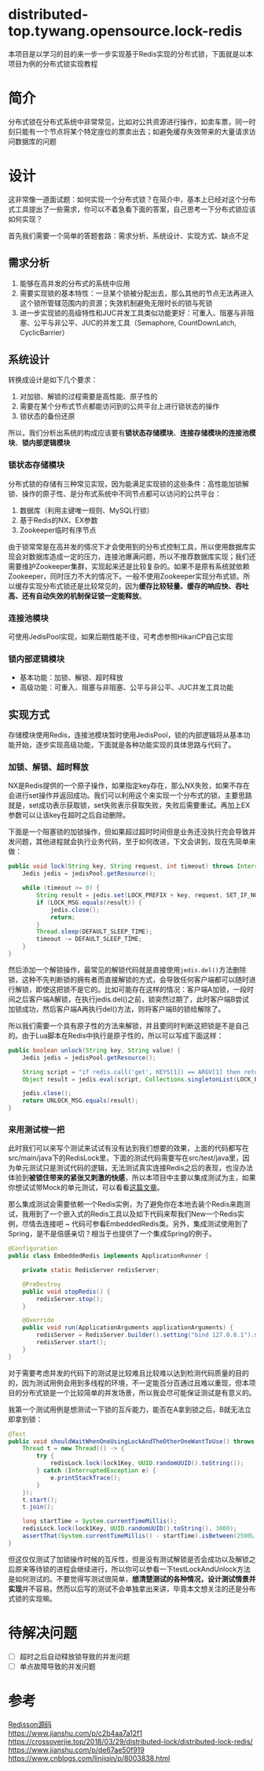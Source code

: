 # distributed-top.tywang.opensource.lock-redis
本项目是以学习的目的来一步一步实现基于Redis实现的分布式锁，下面就是以本项目为例的分布式锁实现教程

# 简介
分布式锁在分布式系统中非常常见，比如对公共资源进行操作，如卖车票，同一时刻只能有一个节点将某个特定座位的票卖出去；如避免缓存失效带来的大量请求访问数据库的问题

# 设计
这非常像一道面试题：如何实现一个分布式锁？在简介中，基本上已经对这个分布式工具提出了一些需求，你可以不着急看下面的答案，自己思考一下分布式锁应该如何实现？

首先我们需要一个简单的答题套路：需求分析、系统设计、实现方式、缺点不足

## 需求分析
1. 能够在高并发的分布式的系统中应用
2. 需要实现锁的基本特性：一旦某个锁被分配出去，那么其他的节点无法再进入这个锁所管辖范围内的资源；失效机制避免无限时长的锁与死锁
3. 进一步实现锁的高级特性和JUC并发工具类似功能更好：可重入、阻塞与非阻塞、公平与非公平、JUC的并发工具（Semaphore, CountDownLatch, CyclicBarrier）

## 系统设计
转换成设计是如下几个要求：

1. 对加锁、解锁的过程需要是高性能、原子性的
2. 需要在某个分布式节点都能访问到的公共平台上进行锁状态的操作
3. 锁状态的备份还原

所以，我们分析出系统的构成应该要有**锁状态存储模块**、**连接存储模块的连接池模块**、**锁内部逻辑模块**

### 锁状态存储模块
分布式锁的存储有三种常见实现，因为能满足实现锁的这些条件：高性能加锁解锁、操作的原子性、是分布式系统中不同节点都可以访问的公共平台：

1. 数据库（利用主键唯一规则、MySQL行锁）
2. 基于Redis的NX、EX参数
3. Zookeeper临时有序节点

由于锁常常是在高并发的情况下才会使用到的分布式控制工具，所以使用数据库实现会对数据库造成一定的压力，连接池爆满问题，所以不推荐数据库实现；我们还需要维护Zookeeper集群，实现起来还是比较复杂的。如果不是原有系统就依赖Zookeeper，同时压力不大的情况下。一般不使用Zookeeper实现分布式锁。所以缓存实现分布式锁还是比较常见的，因为**缓存比较轻量、缓存的响应快、吞吐高、还有自动失效的机制保证锁一定能释放**。

### 连接池模块
可使用JedisPool实现，如果后期性能不佳，可考虑参照HikariCP自己实现

### 锁内部逻辑模块

* 基本功能：加锁、解锁、超时释放
* 高级功能：可重入、阻塞与非阻塞、公平与非公平、JUC并发工具功能

## 实现方式
存储模块使用Redis，连接池模块暂时使用JedisPool，锁的内部逻辑将从基本功能开始，逐步实现高级功能，下面就是各种功能实现的具体思路与代码了。

### 加锁、解锁、超时释放
NX是Redis提供的一个原子操作，如果指定key存在，那么NX失败，如果不存在会进行set操作并返回成功。我们可以利用这个来实现一个分布式的锁，主要思路就是，set成功表示获取锁，set失败表示获取失败，失败后需要重试。再加上EX参数可以让该key在超时之后自动删除。

下面是一个阻塞锁的加锁操作，但如果超过超时时间但是业务还没执行完会导致并发问题，其他进程就会执行业务代码，至于如何改进，下文会讲到，现在先简单来做：

```java
public void lock(String key, String request, int timeout) throws InterruptedException {
    Jedis jedis = jedisPool.getResource();

    while (timeout >= 0) {
        String result = jedis.set(LOCK_PREFIX + key, request, SET_IF_NOT_EXIST, SET_WITH_EXPIRE_TIME, DEFAULT_EXPIRE_TIME);
        if (LOCK_MSG.equals(result)) {
            jedis.close();
            return;
        }
        Thread.sleep(DEFAULT_SLEEP_TIME);
        timeout -= DEFAULT_SLEEP_TIME;
    }
}
```

然后添加一个解锁操作，最常见的解锁代码就是直接使用`jedis.del()`方法删除锁，这种不先判断锁的拥有者而直接解锁的方式，会导致任何客户端都可以随时进行解锁，即使这把锁不是它的。比如可能存在这样的情况：客户端A加锁，一段时间之后客户端A解锁，在执行jedis.del()之前，锁突然过期了，此时客户端B尝试加锁成功，然后客户端A再执行del()方法，则将客户端B的锁给解除了。

所以我们需要一个具有原子性的方法来解锁，并且要同时判断这把锁是不是自己的。由于Lua脚本在Redis中执行是原子性的，所以可以写成下面这样：

```java
public boolean unlock(String key, String value) {
    Jedis jedis = jedisPool.getResource();

    String script = "if redis.call('get', KEYS[1]) == ARGV[1] then return redis.call('del', KEYS[1]) else return 0 end";
    Object result = jedis.eval(script, Collections.singletonList(LOCK_PREFIX + key), Collections.singletonList(value));

    jedis.close();
    return UNLOCK_MSG.equals(result);
}
```

### 来用测试梭一把

此时我们可以来写个测试来试试有没有达到我们想要的效果，上面的代码都写在src/main/java下的RedisLock里，下面的测试代码需要写在src/test/java里，因为单元测试只是测试代码的逻辑，无法测试真实连接Redis之后的表现，也没办法体验到**被锁住带来的紧张又刺激的快感**，所以本项目中主要以集成测试为主，如果你想试试带Mock的单元测试，可以看看[这篇文章](https://crossoverjie.top/2018/03/29/distributed-lock/distributed-lock-redis/)。

那么集成测试会需要依赖一个Redis实例，为了避免你在本地去装个Redis来跑测试，我用到了一个嵌入式的Redis工具以及如下代码来帮我们New一个Redis实例，尽情去连接吧 ~ 代码可参看EmbeddedRedis类。另外，集成测试使用到了Spring，是不是倍感亲切？相当于也提供了一个集成Spring的例子。

```java
@Configuration
public class EmbeddedRedis implements ApplicationRunner {

    private static RedisServer redisServer;

    @PreDestroy
    public void stopRedis() {
        redisServer.stop();
    }

    @Override
    public void run(ApplicationArguments applicationArguments) {
        redisServer = RedisServer.builder().setting("bind 127.0.0.1").setting("requirepass test").build();
        redisServer.start();
    }
}
```

对于需要考虑并发的代码下的测试是比较难且比较难以达到检测代码质量的目的的，因为测试用例会用到多线程的环境，不一定能百分百通过且难以重现，但本项目的分布式锁是一个比较简单的并发场景，所以我会尽可能保证测试是有意义的。

我第一个测试用例是想测试一下锁的互斥能力，能否在A拿到锁之后，B就无法立即拿到锁：

```java
@Test
public void shouldWaitWhenOneUsingLockAndTheOtherOneWantToUse() throws InterruptedException {
    Thread t = new Thread(() -> {
        try {
            redisLock.lock(lock1Key, UUID.randomUUID().toString());
        } catch (InterruptedException e) {
            e.printStackTrace();
        }
    });
    t.start();
    t.join();

    long startTime = System.currentTimeMillis();
    redisLock.lock(lock1Key, UUID.randomUUID().toString(), 3000);
    assertThat(System.currentTimeMillis() - startTime).isBetween(2500L, 3500L);
}
```

但这仅仅测试了加锁操作时候的互斥性，但是没有测试解锁是否会成功以及解锁之后原来等待锁的进程会继续进行，所以你可以参看一下testLockAndUnlock方法是如何测试的。不要觉得写测试很简单，**想清楚测试的各种情况，设计测试情景并实现**并不容易。然而以后写的测试不会单独拿出来讲，毕竟本文想关注的还是分布式锁的实现嘛。

# 待解决问题

* [ ] 超时之后自动释放锁导致的并发问题
* [ ] 单点故障导致的并发问题

# 参考
[Redisson源码](https://github.com/redisson/redisson)  
https://www.jianshu.com/p/c2b4aa7a12f1  
https://crossoverjie.top/2018/03/29/distributed-lock/distributed-lock-redis/  
https://www.jianshu.com/p/de67ae50f919  
https://www.cnblogs.com/linjiqin/p/8003838.html